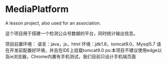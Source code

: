 # MediaPlatform
A lesson project, also used for an association.

这个项目用于搭建一个检测公众号数据的平台，同时统计输出信息。

项目前置环境：
语言：java，js，html
环境：jdk1.8，tomcat9.0，Mysql5.7
请在开发前配置好环境，并且在IDE上挂载tomcat9.0
ps:本项目不建议使用edge以及ie浏览器，Chrome内置有手机测试，我们目前只设计手机端页面

